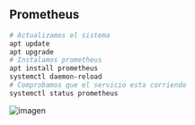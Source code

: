 ## Prometheus
```bash
# Actualizamos el sistema
apt update
apt upgrade
# Instalamos prometheus
apt install prometheus
systemctl daemon-reload
# Comprobamos que el servicio esta corriendo
systemctl status prometheus
```
![imagen](https://github.com/user-attachments/assets/1d5d7abc-1639-477d-a352-b7a7695c7b4e)

